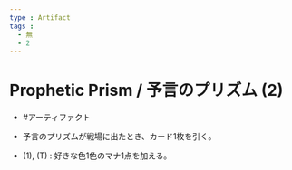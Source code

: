 ```yaml
---
type : Artifact
tags : 
  - 無
  - 2
---
```

# Prophetic Prism / 予言のプリズム (2)

* #アーティファクト 

* 予言のプリズムが戦場に出たとき、カード1枚を引く。
* (1), (T) : 好きな色1色のマナ1点を加える。

